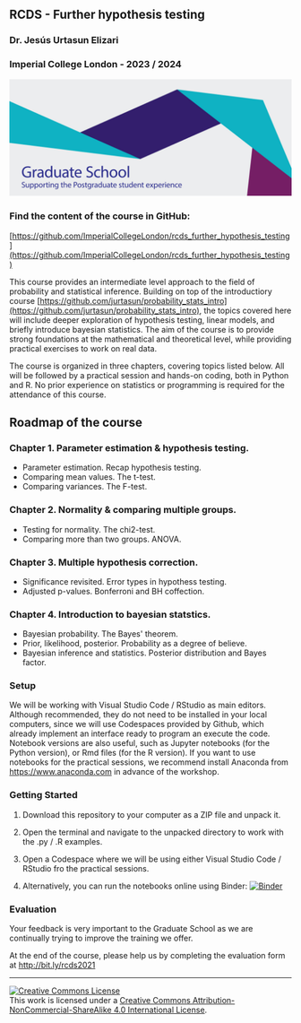 ## RCDS - Further hypothesis testing

### Dr. Jesús Urtasun Elizari

### Imperial College London - 2023 / 2024

<img src="/readme_figures/grad-school-logo.png">

### Find the content of the course in GitHub:
[https://github.com/ImperialCollegeLondon/rcds_further_hypothesis_testing](https://github.com/ImperialCollegeLondon/rcds_further_hypothesis_testing)

This course provides an intermediate level approach to the field of probability and statistical inference. 
Building on top of the introductiory course [https://github.com/jurtasun/probability_stats_intro](https://github.com/jurtasun/probability_stats_intro), 
the topics covered here will include deeper exploration of hypothesis testing, linear models, and briefly introduce bayesian statistics. 
The aim of the course is to provide strong foundations at the mathematical and theoretical level, while providing practical exercises to work on real data.

The course is organized in three chapters, covering topics listed below. 
All will be followed by a practical session and hands-on coding, both in Python and R. 
No prior experience on statistics or programming is required for the attendance of this course.

## Roadmap of the course

### Chapter 1. Parameter estimation & hypothesis testing.

- Parameter estimation. Recap hypothesis testing.
- Comparing mean values. The t-test.
- Comparing variances. The F-test.

### Chapter 2. Normality & comparing multiple groups.

- Testing for normality. The chi2-test.
- Comparing more than two groups. ANOVA.

### Chapter 3. Multiple hypothesis correction.

- Significance revisited. Error types in hypothess testing. 
- Adjusted p-values. Bonferroni and BH coffection.

### Chapter 4. Introduction to bayesian statstics.

- Bayesian probability. The Bayes' theorem.
- Prior, likelihood, posterior. Probability as a degree of believe.
- Bayesian inference and statistics. Posterior distribution and Bayes factor.

### Setup

We will be working with Visual Studio Code / RStudio as main editors. Although recommended, they do not need to be installed in your local computers, since we will use Codespaces provided by Github, which already implement an interface ready to program an execute the code.
Notebook versions are also useful, such as Jupyter notebooks (for the Python version), or Rmd files (for the R version). 
If you want to use notebooks for the practical sessions, we recommend install Anaconda from https://www.anaconda.com in advance of the workshop.

### Getting Started

1. Download this repository to your computer as a ZIP file and unpack it.

2. Open the terminal and navigate to the unpacked directory to work with the .py / .R examples.

3. Open a Codespace where we will be using either Visual Studio Code / RStudio fro the practical sessions.

4. Alternatively, you can run the notebooks online using Binder: 
[![Binder](https://mybinder.org/badge_logo.svg)](https://mybinder.org/v2/gh/johnpinney/sampling_and_hypothesis_testing/master?urlpath=lab)

### Evaluation

Your feedback is very important to the Graduate School as we are continually trying to improve the training we offer.

At the end of the course, please help us by completing the evaluation form at http://bit.ly/rcds2021

<hr>
<a rel="license" href="http://creativecommons.org/licenses/by-nc-sa/4.0/"><img alt="Creative Commons License" style="border-width:0" src="https://i.creativecommons.org/l/by-nc-sa/4.0/80x15.png" /></a><br />This work is licensed under a <a rel="license" href="http://creativecommons.org/licenses/by-nc-sa/4.0/">Creative Commons Attribution-NonCommercial-ShareAlike 4.0 International License</a>.
